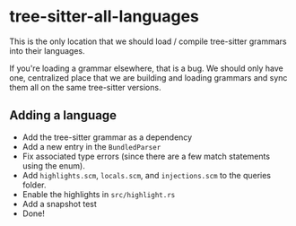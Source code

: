 # tree-sitter-all-languages

This is the only location that we should load / compile tree-sitter grammars into their languages.

If you're loading a grammar elsewhere, that is a bug. We should only have one, centralized place that
we are building and loading grammars and sync them all on the same tree-sitter versions.

## Adding a language

- Add the tree-sitter grammar as a dependency
- Add a new entry in the `BundledParser`
- Fix associated type errors (since there are a few match statements using the enum).
- Add `highlights.scm`, `locals.scm`, and `injections.scm` to the queries folder.
- Enable the highlights in `src/highlight.rs`
- Add a snapshot test
- Done!
